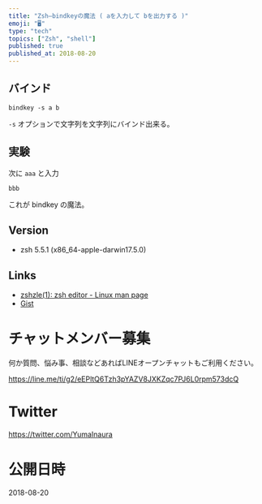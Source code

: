 ```yaml
---
title: "Zsh—bindkeyの魔法 ( aを入力して bを出力する )"
emoji: "🖥"
type: "tech"
topics: ["Zsh", "shell"]
published: true
published_at: 2018-08-20
---
```


## バインド


```
bindkey -s a b
```
`-s` オプションで文字列を文字列にバインド出来る。


## 実験

次に `aaa` と入力

```
bbb
```

これが bindkey の魔法。

## Version

- zsh 5.5.1 (x86_64-apple-darwin17.5.0)


## Links

- [zshzle(1): zsh editor - Linux man page](https://linux.die.net/man/1/zshzle)
- [Gist](https://gist.github.com/YumaInaura/42d5aa5403e80e390dd31f6c21cbe53d)








<!-- Update From Qiita API -->

# チャットメンバー募集


何か質問、悩み事、相談などあればLINEオープンチャットもご利用ください。

https://line.me/ti/g2/eEPltQ6Tzh3pYAZV8JXKZqc7PJ6L0rpm573dcQ





# Twitter


https://twitter.com/YumaInaura


<!-- Update From Qiita API -->



# 公開日時

2018-08-20
